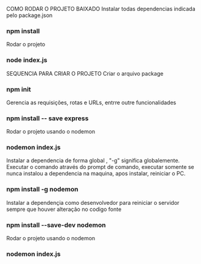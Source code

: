 COMO RODAR O PROJETO BAIXADO
Instalar todas dependencias indicada pelo package.json
### npm install

Rodar o projeto
### node index.js


SEQUENCIA PARA CRIAR O PROJETO
Criar o arquivo package
### npm init

Gerencia as requisições, rotas e URLs, entrre outre funcionalidades
### npm install -- save express

Rodar o projeto usando o nodemon
### nodemon index.js

Instalar a dependencia de forma global , "-g" significa globalemente. Executar o comando através do prompt de comando, executar somente se nunca instalou a dependencia na maquina, apos instalar, reiniciar o PC.
### npm install -g nodemon

Instalar a dependençia como desenvolvedor para reiniciar o servidor sempre que houver alteração no codigo fonte
### npm install --save-dev nodemon

Rodar o projeto usando o nodemon
### nodemon index.js